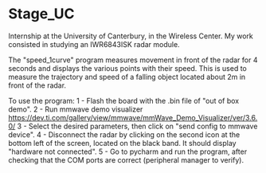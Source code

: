 # Stage_UC

Internship at the University of Canterbury, in the Wireless Center. My work consisted in studying an IWR6843ISK radar module.

The "speed_1curve" program measures movement in front of the radar for 4 seconds and displays the various points with their speed. This is used to measure the trajectory and speed of a falling object located about 2m in front of the radar.

To use the program: 
    1 - Flash the board with the .bin file of "out of box demo".
    2 - Run mmwave demo visualizer https://dev.ti.com/gallery/view/mmwave/mmWave_Demo_Visualizer/ver/3.6.0/
    3 - Select the desired parameters, then click on "send config to mmwave device".
    4 - Disconnect the radar by clicking on the second icon at the bottom left of the screen, located on the black band. It should display "hardware not connected".
    5 - Go to pycharm and run the program, after checking that the COM ports are correct (peripheral manager to verify).